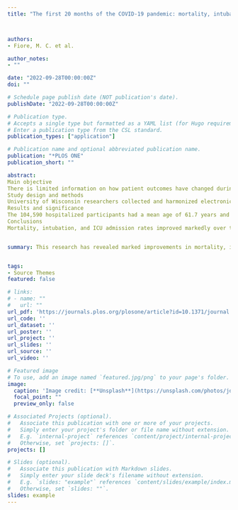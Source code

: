 ```yaml
---
title: "The first 20 months of the COVID-19 pandemic: mortality, intubation and ICU rates among 104,590 patients hospitalized at 21 United States health systems"



authors:
- Fiore, M. C. et al. 

author_notes:
- ""

date: "2022-09-28T00:00:00Z"
doi: ""

# Schedule page publish date (NOT publication's date).
publishDate: "2022-09-28T00:00:00Z"

# Publication type.
# Accepts a single type but formatted as a YAML list (for Hugo requirements).
# Enter a publication type from the CSL standard.
publication_types: ["application"]

# Publication name and optional abbreviated publication name.
publication: "*PLOS ONE"
publication_short: ""

abstract: 
Main objective
There is limited information on how patient outcomes have changed during the COVID-19 pandemic. This study characterizes changes in mortality, intubation, and ICU admission rates during the first 20 months of the pandemic.
Study design and methods
University of Wisconsin researchers collected and harmonized electronic health record data from 1.1 million COVID-19 patients across 21 United States health systems from February 2020 through September 2021. The analysis comprised data from 104,590 adult hospitalized COVID-19 patients. Inclusion criteria for the analysis were (1) age 18 years or older; (2) COVID-19 ICD-10 diagnosis during hospitalization and/or a positive COVID-19 PCR test in a 14-day window (+/- 7 days of hospital admission); and (3) health system contact prior to COVID-19 hospitalization. Outcomes assessed were (1) mortality (primary), (2) endotracheal intubation, and (3) ICU admission.
Results and significance
The 104,590 hospitalized participants had a mean age of 61.7 years and were 50.4% female, 24% Black, and 56.8% White. Overall risk-standardized mortality (adjusted for age, sex, race, ethnicity, body mass index, insurance status and medical comorbidities) declined from 16% of hospitalized COVID-19 patients (95% CI 16% to 17%) early in the pandemic (February-April 2020) to 9% (CI 9% to 10%) later (July-September 2021). Among subpopulations, males (vs. females), those on Medicare (vs. those on commercial insurance), the severely obese (vs. normal weight), and those aged 60 and older (vs. younger individuals) had especially high mortality rates both early and late in the pandemic. ICU admission and intubation rates also declined across these 20 months.
Conclusions
Mortality, intubation, and ICU admission rates improved markedly over the first 20 months of the pandemic among adult hospitalized COVID-19 patients although gains varied by subpopulation. These data provide important information on the course of COVID-19 and identify hospitalized patient groups at heightened risk for negative outcomes.


summary: This research has revealed marked improvements in mortality, intubation, and ICU admission rates across the first 20 months of the COVID pandemic amongst a sample of over 100,000 hospitalized patients with COVID, with only slight increases in mortality rates when COVID admissions rose markedly during pandemic surges occurring after the first few months of the pandemic (November 2020 to January 2021 and July to September 2021). Virtually all the different patient populations examined showed significant improvements in mortality rates over the course of the pandemic. However, some patient groups had relatively high mortality rates both early and late in the pandemic including males, those on Medicare, the severely obese, and those aged 60 and older. The findings highlight both overall progress in battling the COVID pandemic and populations that remain at heightened risk for negative outcomes. Finally, these findings suggest the need for additional research to identify clinical practices and treatments that contributed to the marked improvements in patient outcomes observed over time and that also attempts to identify other factors that influence differential treatment benefit across patient populations.


tags:
- Source Themes
featured: false

# links:
# - name: ""
#   url: ""
url_pdf: 'https://journals.plos.org/plosone/article?id=10.1371/journal.pone.0274571'
url_code: ''
url_dataset: ''
url_poster: ''
url_project: ''
url_slides: ''
url_source: ''
url_video: ''

# Featured image
# To use, add an image named `featured.jpg/png` to your page's folder. 
image:
  caption: 'Image credit: [**Unsplash**](https://unsplash.com/photos/jdD8gXaTZsc)'
  focal_point: ""
  preview_only: false

# Associated Projects (optional).
#   Associate this publication with one or more of your projects.
#   Simply enter your project's folder or file name without extension.
#   E.g. `internal-project` references `content/project/internal-project/index.md`.
#   Otherwise, set `projects: []`.
projects: []

# Slides (optional).
#   Associate this publication with Markdown slides.
#   Simply enter your slide deck's filename without extension.
#   E.g. `slides: "example"` references `content/slides/example/index.md`.
#   Otherwise, set `slides: ""`.
slides: example
---
```


